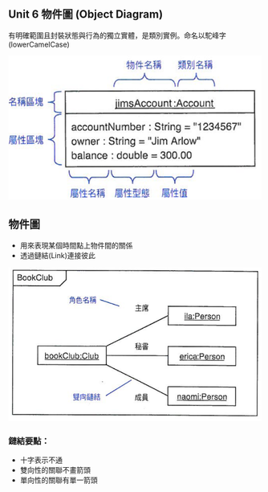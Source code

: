 ## Unit 6 物件圖 (Object Diagram)

有明確範圍且封裝狀態與行為的獨立實體，是類別實例。命名以駝峰字(lowerCamelCase)

![Object](/images/Object_TopGround.PNG "Object") 

## 物件圖

* 用來表現某個時間點上物件間的關係
* 透過鏈結(Link)連接彼此

![Object](/images/Object_Link.PNG "Object") 

### 鏈結要點：

* 十字表示不通
* 雙向性的關聯不畫箭頭
* 單向性的關聯有單一箭頭